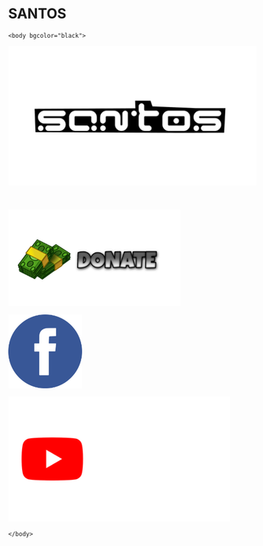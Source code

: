 # SANTOS
<html>
	<head>
		<title>SANTOS MIX</title>
	</head>

	<body bgcolor="black">

<center><p><img src="LOGO SANTOS.png" width="600"></p></center>


<br>
<a href="https://www.paymedia.pl/santos" target="_blank">
<p><img src="DONATE.png" width="350"></p>
</a>

<a href="https://m.facebook.com/SantosOfficialFANPAGE" target="_blank">
<p><img src="FANPAGE.png" width="150"></p>
</a>

<a href="https://www.youtube.com/SantosMIX/" target="_blank">
<p><img src="YOUTUBE.png" width="450"></p>
</a>


	</body>
</html>
